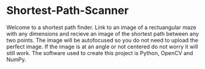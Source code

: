 # Shortest-Path-Scanner
Welcome to a shortest path finder. Link to an image of a rectuangular maze with any dimensions and recieve an image of the shortest path between any two points. The image will be autofocused so you do not need to upload the perfect image. If the image is at an angle or not centered do not worry it will still work. The software used to create this project is Python, OpenCV and NumPy.

